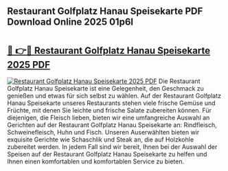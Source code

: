 ## Restaurant Golfplatz Hanau Speisekarte PDF Download Online 2025 01p6l

# <h2><a href="http://gcci5lc.nevu.top/?p=Restaurant+Golfplatz+Hanau+Speisekarte">🔗 👉🔴 Restaurant Golfplatz Hanau Speisekarte 2025 PDF</a></h2>

[![Restaurant Golfplatz Hanau Speisekarte 2025 PDF](https://i.imgur.com/dBaPXMq.png)](http://gcci5lc.nevu.top/?p=Restaurant+Golfplatz+Hanau+Speisekarte)
Die Restaurant Golfplatz Hanau Speisekarte ist eine Gelegenheit, den Geschmack zu genießen und etwas für sich selbst zu wählen. Auf der Restaurant Golfplatz Hanau Speisekarte unseres Restaurants stehen viele frische Gemüse und Früchte, mit denen Sie leichte und frische Salate zubereiten können. Für diejenigen, die Fleisch lieben, bieten wir eine umfangreiche Auswahl an Gerichten auf der Restaurant Golfplatz Hanau Speisekarte an: Rindfleisch, Schweinefleisch, Huhn und Fisch. Unseren Auserwählten bieten wir exquisite Gerichte wie Schaschlik und Steak an, die auf Holzkohle zubereitet werden. In jedem Fall sind wir bereit, Ihnen bei der Auswahl der Speisen auf der Restaurant Golfplatz Hanau Speisekarte zu helfen und Ihnen einen komfortablen und komfortablen Service zu bieten.
